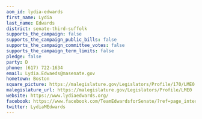 ```yaml
---
aom_id: lydia-edwards
first_name: Lydia
last_name: Edwards
district: senate-third-suffolk
supports_the_campaign: false
supports_the_campaign_public_bills: false
supports_the_campaign_committee_votes: false
supports_the_campaign_term_limits: false
pledge: false
party: D
phone: (617) 722-1634
email: Lydia.Edwaeds@masenate.gov
hometown: Boston
square_picture: https://malegislature.gov/Legislators/Profile/170/LME0.jpg
malegislature_url: https://malegislature.gov/Legislators/Profile/LME0
website: https://www.lydiaedwards.org/
facebook: https://www.facebook.com/TeamEdwardsforSenate/?ref=page_internal
twitter: LydiaMEdwards
---
```

